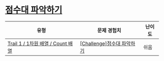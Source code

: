 # [점수대 파악하기](https://www.codetree.ai/trails/complete/curated-cards/challenge-find-out-the-score-range)

|유형|문제 경험치|난이도|
|---|---|---|
|[Trail 1 / 1차원 배열 / Count 배열](https://www.codetree.ai/trail-info/novice-low/)|[[Challenge]점수대 파악하기](https://www.codetree.ai/trails/complete/curated-cards/challenge-find-out-the-score-range/)|쉬움|

